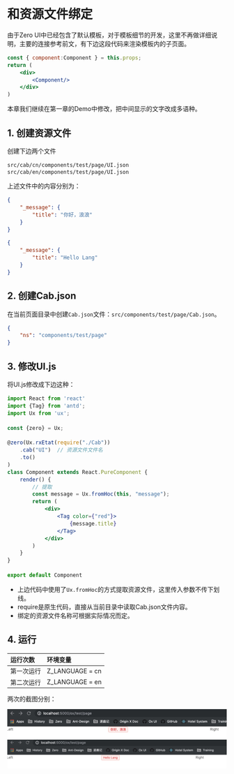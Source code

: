 # 和资源文件绑定

由于Zero UI中已经包含了默认模板，对于模板细节的开发，这里不再做详细说明，主要的连接参考前文，有下边这段代码来渲染模板内的子页面。

```jsx
const { component:Component } = this.props;
return (
    <div>
        <Component/>
    </div>
)
```

本章我们继续在第一章的Demo中修改，把中间显示的文字改成多语种。

## 1. 创建资源文件

创建下边两个文件

```
src/cab/cn/components/test/page/UI.json
src/cab/en/components/test/page/UI.json
```

上述文件中的内容分别为：

```json
{
    "_message": {
        "title": "你好，浪浪"
    }
}
```

```json
{
    "_message": {
        "title": "Hello Lang"
    }
}
```

## 2. 创建Cab.json

在当前页面目录中创建`Cab.json`文件：`src/components/test/page/Cab.json`。

```json
{
    "ns": "components/test/page"
}
```

## 3. 修改UI.js

将UI.js修改成下边这种：

```jsx
import React from 'react'
import {Tag} from 'antd';
import Ux from 'ux';

const {zero} = Ux;

@zero(Ux.rxEtat(require("./Cab"))
    .cab("UI")  // 资源文件文件名
    .to()
)
class Component extends React.PureComponent {
    render() {
        // 提取
        const message = Ux.fromHoc(this, "message");
        return (
            <div>
                <Tag color={"red"}>
                    {message.title}
                </Tag>
            </div>
        )
    }
}

export default Component
```

* 上边代码中使用了`Ux.fromHoc`的方式提取资源文件，这里传入参数不传下划线。
* require是原生代码，直接从当前目录中读取Cab.json文件内容。
* 绑定的资源文件名称可根据实际情况而定。

## 4. 运行

| 运行次数 | 环境变量 |
| :--- | :--- |
| 第一次运行 | Z\_LANGUAGE = cn |
| 第二次运行 | Z\_LANGUAGE = en |

两次的截图分别：

![](/assets/images/zua/002/cn-language.png)![](/assets/images/zua/002/en-language.png)

